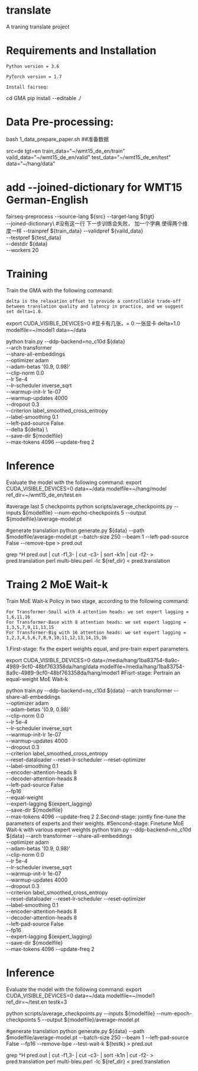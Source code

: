 # translate
A traning translate project



# Requirements and Installation

    Python version = 3.6

    PyTorch version = 1.7

    Install fairseq:
 cd GMA
 pip install --editable ./
 
# Data Pre-processing:
 bash 1_data_prepare_paper.sh   ##准备数据
 
src=de
tgt=en
train_data="~/wmt15_de_en/train"
vaild_data="~/wmt15_de_en/valid"
test_data="~/wmt15_de_en/test"
data="~/hang/data"

# add --joined-dictionary for WMT15 German-English
fairseq-preprocess --source-lang ${src} --target-lang ${tgt} \
    --joined-dictionary\    #没有这一行 下一步训练会失败， 加一个字典 使得两个维度一样
    --trainpref ${train_data} --validpref ${vaild_data} \
    --testpref ${test_data}\
    --destdir ${data} \
    --workers 20
    
# Training
Train the GMA with the following command:

    delta is the relaxation offset to provide a controllable trade-off between translation quality and latency in practice, and we suggest set delta=1.0.
    
export CUDA_VISIBLE_DEVICES=0  #显卡有几张，= 0 一张显卡
 delta=1.0
 modelfile=~/model1
 data=~/data

python train.py --ddp-backend=no_c10d ${data} \
 --arch transformer \
 --share-all-embeddings \
 --optimizer adam \
 --adam-betas '(0.9, 0.98)' \
 --clip-norm 0.0 \
 --lr 5e-4 \
 --lr-scheduler inverse_sqrt \
 --warmup-init-lr 1e-07 \
 --warmup-updates 4000 \
 --dropout 0.3 \
 --criterion label_smoothed_cross_entropy \
 --label-smoothing 0.1 \
 --left-pad-source False \
 --delta ${delta} \               
 --save-dir ${modelfile} \
 --max-tokens 4096 --update-freq 2
 
 # Inference
 Evaluate the model with the following command:
export CUDA_VISIBLE_DEVICES=0
data=~/data
modelfile=~/hang/model
ref_dir=~/wmt15_de_en/test.en

#average last 5 checkpoints
python scripts/average_checkpoints.py --inputs ${modelfile} --num-epcho-checkpoints 5 --output ${modelfile}/average-model.pt

#generate translation
python generate.py ${data} --path $modelfile/average-model.pt --batch-size 250 --beam 1 --left-pad-source False --remove-bpe > pred.out

grep ^H pred.out | cut -f1,3- | cut -c3- | sort -k1n | cut -f2- > pred.translation
perl multi-bleu.perl -lc ${ref_dir} < pred.translation



# Traing 2 MoE Wait-k
Train MoE Wait-k Policy in two stage, according to the following command:

    For Transformer-Small with 4 attention heads: we set expert lagging = 1,6,11,16
    For Transformer-Base with 8 attention heads: we set expert lagging = 1,3,5,7,9,11,13,15
    For Transformer-Big with 16 attention heads: we set expert lagging = 1,2,3,4,5,6,7,8,9,10,11,12,13,14,15,16
1.First-stage: fix the expert weights equal, and pre-train expert parameters.    

export CUDA_VISIBLE_DEVICES=0
data=/media/hang/1ba83754-8a9c-4989-9cf0-48bf763358da/hang/data
modelfile=/media/hang/1ba83754-8a9c-4989-9cf0-48bf763358da/hang/model1
#Fisrt-stage: Pertrain an equal-weight MoE Wait-k

python train.py  --ddp-backend=no_c10d ${data} --arch transformer --share-all-embeddings \
 --optimizer adam \
 --adam-betas '(0.9, 0.98)' \
 --clip-norm 0.0 \
 --lr 5e-4 \
 --lr-scheduler inverse_sqrt \
 --warmup-init-lr 1e-07 \
 --warmup-updates 4000 \
 --dropout 0.3 \
 --criterion label_smoothed_cross_entropy \
 --reset-dataloader --reset-lr-scheduler --reset-optimizer\
 --label-smoothing 0.1 \
 --encoder-attention-heads 8 \
 --decoder-attention-heads 8 \
 --left-pad-source False \
 --fp16 \
 --equal-weight \
 --expert-lagging ${expert_lagging} \
 --save-dir ${modelfile} \
 --max-tokens 4096 --update-freq 2
2.Second-stage: jointly ﬁne-tune the parameters of experts and their weights.
#Sencond-stage: Finetune MoE Wait-k with various expert weights
python train.py  --ddp-backend=no_c10d ${data} --arch transformer --share-all-embeddings \
 --optimizer adam \
 --adam-betas '(0.9, 0.98)' \
 --clip-norm 0.0 \
 --lr 5e-4 \
 --lr-scheduler inverse_sqrt \
 --warmup-init-lr 1e-07 \
 --warmup-updates 4000 \
 --dropout 0.3 \
 --criterion label_smoothed_cross_entropy \
 --reset-dataloader --reset-lr-scheduler --reset-optimizer\
 --label-smoothing 0.1 \
 --encoder-attention-heads 8 \
 --decoder-attention-heads 8 \
 --left-pad-source False \
 --fp16 \
 --expert-lagging ${expert_lagging} \
 --save-dir ${modelfile} \
 --max-tokens 4096 --update-freq 2
 
# Inference

Evaluate the model with the following command:
export CUDA_VISIBLE_DEVICES=0
data=~/data
modelfile=~/model1
ref_dir=~/test.en
testk=3

python scripts/average_checkpoints.py --inputs ${modelfile} --num-epoch-checkpoints 5 --output ${modelfile}/average-model.pt 

#generate translation
python generate.py ${data} --path $modelfile/average-model.pt --batch-size 250 --beam 1 --left-pad-source False --fp16  --remove-bpe --test-wait-k ${testk} > pred.out

grep ^H pred.out | cut -f1,3- | cut -c3- | sort -k1n | cut -f2- > pred.translation
perl multi-bleu.perl -lc ${ref_dir} < pred.translation
